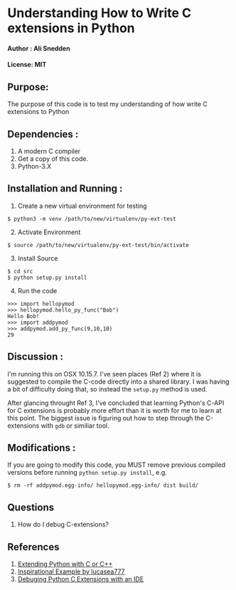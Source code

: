 # Understanding How to Write C extensions in Python
#### Author : Ali Snedden
#### License: MIT
## Purpose:
The purpose of this code is to test my understanding of how write C extensions to 
Python



## Dependencies :
1. A modern C compiler
2. Get a copy of this code.
3. Python-3.X


## Installation and Running :
1. Create a new virtual environment for testing
```
$ python3 -m venv /path/to/new/virtualenv/py-ext-test
```
2. Activate Environment 
```
$ source /path/to/new/virtualenv/py-ext-test/bin/activate
```
3. Install Source
```
$ cd src
$ python setup.py install
```
4. Run the code
```
>>> import hellopymod
>>> hellopymod.hello_py_func("Bob")
Hello Bob!
>>> import addpymod
>>> addpymod.add_py_func(9,10,10)
29
```

## Discussion : 
I'm running this on OSX 10.15.7. I've seen places (Ref 2) where it is suggested to
compile the C-code directly into a shared library. I was having a bit of difficulty
doing that, so instead the `setup.py` method is used.  

After glancing throught Ref 3, I've concluded that learning Python's C-API for 
C extensions is probably more effort than it is worth for me to learn at this point.
The biggest issue is figuring out how to step through the C-extensions with `gdb` or
similiar tool.


## Modifications : 
If you are going to modify this code, you MUST remove previous compiled versions before
running `python setup.py install`, e.g. 
```
$ rm -rf addpymod.egg-info/ hellopymod.egg-info/ dist build/
```


## Questions
1. How do I debug C-extensions?


## References
1. [Extending Python with C or C++](https://docs.python.org/3/extending/extending.html)
2. [Inspirational Example by lucasea777](https://gist.github.com/lucasea777/8801440f6b622edd3553c8a7304bf94e)
3. [Debuging Python C Extensions with an IDE](https://pythonextensionpatterns.readthedocs.io/en/latest/debugging/debug_in_ide.html)
